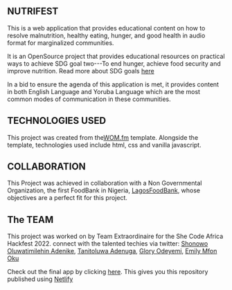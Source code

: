 ## NUTRIFEST
 This is a web application that provides educational content on how to resolve malnutrition, healthy eating, 
 hunger, and good health in audio format for marginalized communities.
 
 It is an OpenSource project that provides educational resources on practical ways to achieve SDG goal two---To end 
 hunger, achieve food security and improve nutrition. Read more about SDG goals [here](https://sdgs.un.org/)

 In a bid to ensure the agenda of  this application is met, it provides content in both English Language and Yoruba Language which are the most common modes of communication in these communities.

 ## TECHNOLOGIES USED
 This project was created from the[WOM.fm](https://wom.fm) template. Alongside the template, technologies used include html, css and vanilla javascript.

## COLLABORATION
 This Project was achieved in collaboration with a Non Governmental Organization, the first FoodBank in Nigeria,   [LagosFoodBank](https://lagosfoodbank.org/), whose objectives are a perfect fit for this project.

 ## The TEAM
 This project was worked on by Team Extraordinaire for the She Code Africa Hackfest 2022.
 connect with the talented techies via twitter:
 [Shonowo Oluwatimilehin Adenike](https://twitter.com/Adenikemie_),
 [Tanitoluwa Adenuga](https://twitter.com/adenugatani),
 [Glory Odeyemi](https://twitter.com/GloryOdeyemi),
 [Emily Mfon Oku](https://twitter.com/mfon_emily)



 Check out the final app by clicking [here](https://nutrifest.netlify.app/). This gives you this repository published using [Netlify](https://app.netlify.com/)






